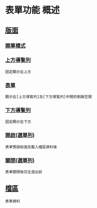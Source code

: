 # 表單功能 概述

## [版面](layout.md)

### [開單模式](layout.md#開單模式)

### [上方導覧列](layout.md#上方導覧列)

    固定顯示在上方

### [表單](layout.md#表單)

    顯示在[上方導覧列]及[下方導覧列]中間的剩餘空間

### [下方導覧列](layout.md#下方導覧列)

    固定顯示在下方

### [開啟(選單列)](layout.md#開啟選單列)

    表單預設給值及載入檔區資料後

### [關閉(選單列)](layout.md#退出選單列)

    表單關閉後完全退出前

## [檔區](alias.md)

    表單資料
